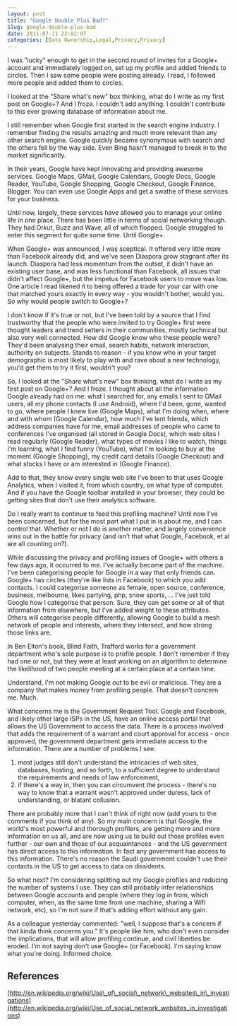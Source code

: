```yaml
---
layout: post
title: "Google Double Plus Bad?"
Slug: google-double-plus-bad
date: 2011-07-11 22:02:07
categories: [Data Ownership,Legal,Privacy,Privacy]
---
```

I was "lucky" enough to get in the second round of invites for a Google+ account and immediately logged on, set up my profile and added friends to circles. Then I saw some people were posting already. I read, I followed more people and added them to circles.

I looked at the "Share what's new" box thinking, what do I write as my first post on Google+? And I froze. I couldn't add anything. I couldn't contribute to this ever growing database of information about me.

I still remember when Google first started in the search engine industry. I remember finding the results amazing and much more relevant than any other search engine. Google quickly became synonymous with search and the others fell by the way side. Even Bing hasn't managed to break in to the market significantly.

In their years, Google have kept innovating and providing awesome services. Google Maps, GMail, Google Calendars, Google Docs, Google Reader, YouTube, Google Shopping, Google Checkout, Google Finance, Blogger. You can even use Google Apps and get a swathe of these services for your business.

Until now, largely, these services have allowed you to manage your online life in one place. There has been little in terms of social networking though. They had Orkut, Buzz and Wave, all of which flopped. Google struggled to enter this segment for quite some time. Until Google+.

When Google+ was announced, I was sceptical. It offered very little more than Facebook already did, and we've seen Diaspora grow stagnant after its launch. Diaspora had less momentum from the outset, it didn't have an existing user base, and was less functional than Facebook, all issues that didn't affect Google+, but the impetus for Facebook users to move was low. One article I read likened it to being offered a trade for your car with one that matched yours exactly in every way - you wouldn't bother, would you. So why would people switch to Google+?

I don't know if it's true or not, but I've been told by a source that I find trustworthy that the people who were invited to try Google+ first were thought leaders and trend setters in their communities, mostly technical but also very well connected. How did Google know who these people were? They'd been analysing their email, search habits, network interaction, authority on subjects. Stands to reason - if you know who in your target demographic is most likely to play with and rave about a new technology, you'd get them to try it first, wouldn't you?

So, I looked at the "Share what's new" box thinking, what do I write as my first post on Google+? And I froze. I thought about all the information Google already had on me: what I searched for, any emails I sent to GMail users, all my phone contacts (I use Android), where I'd been, gone, wanted to go, where people I knew live (Google Maps), what I'm doing when, where and with whom (Google Calendar), how much I've lent friends, which address companies have for me, email addresses of people who came to conferences I've organised (all stored in Google Docs), which web sites I read regularly (Google Reader), what types of movies I like to watch, things I'm learning, what I find funny (YouTube), what I'm looking to buy at the moment (Google Shopping), my credit card details (Google Checkout) and what stocks I have or am interested in (Google Finance).

Add to that, they know every single web site I've been to that uses Google Analytics, when I visited it, from which country, on what type of computer. And if you have the Google toolbar installed in your browser, they could be getting sites that don't use their analytics software.

Do I really want to continue to feed this profiling machine? Until now I've been concerned, but for the most part what I put in is about me, and I can control that. Whether or not I do is another matter, and largely convenience wins out in the battle for privacy (and isn't that what Google, Facebook, et al are all counting on?).

While discussing the privacy and profiling issues of Google+ with others a few days ago, it occurred to me. I've actually become part of the machine. I've been categorising people for Google in a way that only friends can. Google+ has circles (they're like lists in Facebook) to which you add contacts. I could categorise someone as female, open source, conference, business, melbourne, likes partying, php, snow sports, ... I've just told Google how I categorise that person. Sure, they can get some or all of that information from elsewhere, but I've added weight to these attributes. Others will categorise people differently, allowing Google to build a mesh network of people and interests, where they intersect, and how strong those links are.

In Ben Elton's book, Blind Faith, Trafford works for a government department who's sole purpose is to profile people. I don't remember if they had one or not, but they were at least working on an algorithm to determine the likelihood of two people meeting at a certain place at a certain time.

Understand, I'm not making Google out to be evil or malicious. They are a company that makes money from profiling people. That doesn't concern me. Much.

What concerns me is the Government Request Tool. Google and Facebook, and likely other large ISPs in the US, have an online access portal that allows the US Government to access the data. There is a process involved that adds the requirement of a warrant and court approval for access - once approved, the government department gets immediate access to the information. There are a number of problems I see:

1. most judges still don't understand the intricacies of web sites, databases, hosting, and so forth, to a sufficient degree to understand the requirements and needs of law enforcement,
2. if there's a way in, then you can circumvent the process - there's no way to know that a warrant wasn't approved under duress, lack of understanding, or blatant collusion.

There are probably more that I can't think of right now (add yours to the comments if you think of any). So my main concern is that Google, the world's most powerful and thorough profilers, are getting more and more information on us all, and are now using us to build out those profiles even further - our own and those of our acquaintances - and the US government has direct access to this information. In fact any government has access to this information. There's no reason the Saudi government couldn't use their contacts in the US to get access to data on dissidents.

So what next? I'm considering splitting out my Google profiles and reducing the number of systems I use. They can still probably infer relationships between Google accounts and people (where they log in from, which computer, when, as the same time from one machine, sharing a Wifi network, etc), so I'm not sure if that's adding effort without any gain.

As a colleague yesterday commented: "well, I suppose that's a concern if that kinda think concerns you." It's people like him, who don't even consider the implications, that will allow profiling continue, and civil liberties be eroded. I'm not saying don't use Google+ (or Facebook). I'm saying know what you're doing. Informed choice.

## References

[http://en.wikipedia.org/wiki/Use\_of\_social\_network\_websites\_in\_investigations](http://en.wikipedia.org/wiki/Use_of_social_network_websites_in_investigations)

